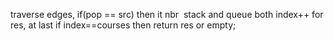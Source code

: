 traverse edges, if(pop == src) then it nbr
​
stack and queue both
​
index++ for res, at last if index==courses then return res or empty;